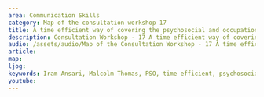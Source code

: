 ```yaml
---
area: Communication Skills
category: Map of the consultation workshop 17
title: A time efficient way of covering the psychosocial and occupational history 
description: Consultation Workshop - 17 A time efficient way of covering the psychosocial and occupational history
audio: /assets/audio/Map of the Consultation Workshop - 17 A time efficient way of covering the psychosocial and occupational history - MQ.mp3
article: 
map:
ljog:  
keywords: Iram Ansari, Malcolm Thomas, PSO, time efficient, psychosocial, occupational, history,
youtube: 
--- 
```

